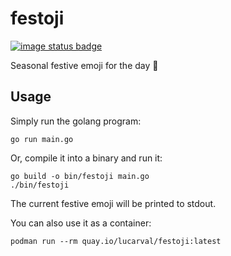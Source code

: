 # festoji

[![image status badge]][image status link]

Seasonal festive emoji for the day 🎉

## Usage

Simply run the golang program:

```
go run main.go
```

Or, compile it into a binary and run it:

```
go build -o bin/festoji main.go
./bin/festoji
```

The current festive emoji will be printed to stdout.

You can also use it as a container:

```
podman run --rm quay.io/lucarval/festoji:latest
```

[image status badge]: https://quay.io/repository/lucarval/festoji/status
[image status link]: https://quay.io/repository/lucarval/festoji
